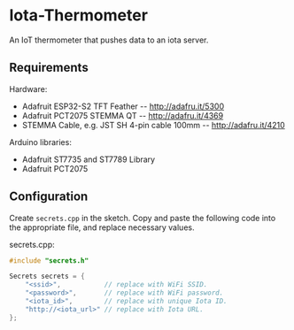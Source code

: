 # Iota-Thermometer

An IoT thermometer that pushes data to an iota server.

## Requirements

Hardware:
* Adafruit ESP32-S2 TFT Feather -- http://adafru.it/5300
* Adafruit PCT2075 STEMMA QT -- http://adafru.it/4369
* STEMMA Cable, e.g. JST SH 4-pin cable 100mm -- http://adafru.it/4210

Arduino libraries:
* Adafruit ST7735 and ST7789 Library
* Adafruit PCT2075

## Configuration
Create `secrets.cpp` in the sketch. Copy and paste the following code into the 
appropriate file, and replace necessary values.

secrets.cpp:
```cpp
#include "secrets.h"

Secrets secrets = { 
    "<ssid>",           // replace with WiFi SSID.
    "<password>",       // replace with WiFi password.
    "<iota_id>",        // replace with unique Iota ID.
    "http://<iota_url>" // replace with Iota URL.
};
```

